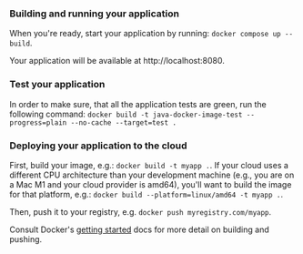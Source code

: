 ### Building and running your application

When you're ready, start your application by running:
`docker compose up --build`.

Your application will be available at http://localhost:8080.

### Test your application
In order to make sure, that all the application tests are green, run the
following command: `docker build -t java-docker-image-test --progress=plain --no-cache --target=test .`

### Deploying your application to the cloud

First, build your image, e.g.: `docker build -t myapp .`.
If your cloud uses a different CPU architecture than your development
machine (e.g., you are on a Mac M1 and your cloud provider is amd64),
you'll want to build the image for that platform, e.g.:
`docker build --platform=linux/amd64 -t myapp .`.

Then, push it to your registry, e.g. `docker push myregistry.com/myapp`.

Consult Docker's [getting started](https://docs.docker.com/go/get-started-sharing/)
docs for more detail on building and pushing.
